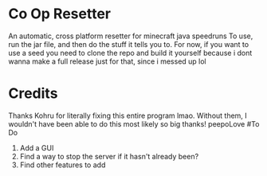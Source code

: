 # Co Op Resetter
 An automatic, cross platform resetter for minecraft java speedruns
 To use, run the jar file, and then do the stuff it tells you to. For now, if you want to use a seed you need to clone the repo and build it yourself because i dont wanna make a full release just for that, since i messed up lol
# Credits
 Thanks Kohru for literally fixing this entire program lmao. Without them, I wouldn't have been able to do this most likely so big thanks! peepoLove
#To Do
1. Add a GUI
2. Find a way to stop the server if it hasn't already been?
3. Find other features to add
